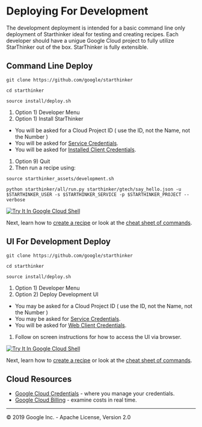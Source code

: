 # Deploying For Development

The development deployment is intended for a basic command line only deployment of Starthinker ideal
for testing and creating recipes.  Each developer should have a unigue Google Cloud project to fully
utilize StarThinker out of the box.  StarThinker is fully extensible.

## Command Line Deploy
```
git clone https://github.com/google/starthinker
```
```
cd starthinker
```
```
source install/deploy.sh 
```

1. Option 1) Developer Menu
1. Option 1) Install StarThinker
  - You will be asked for a Cloud Project ID ( use the ID, not the Name, not the Number )
  - You will be asked for [Service Credentials](cloud_service.md).
  - You will be asked for [Installed Client Credentials](cloud_client_installed.md).
1. Option 9) Quit
1. Then run a recipe using:
```
source starthinker_assets/development.sh
```
```
python starthinker/all/run.py starthinker/gtech/say_hello.json -u $STARTHINKER_USER -s $STARTHINKER_SERVICE -p $STARTHINKER_PROJECT --verbose 
```

[![Try It In Google Cloud Shell](http://gstatic.com/cloudssh/images/open-btn.svg)](https://console.cloud.google.com/cloudshell/editor?cloudshell_git_repo=https%3A%2F%2Fgithub.com%2Fgoogle%2Fstarthinker&cloudshell_tutorial=README.md)

Next, learn how to [create a recipe](../starthinker/gtech/README.md) or look at the [cheat sheet of commands](cheat_sheet.md). 

## UI For Development Deploy

```
git clone https://github.com/google/starthinker
```
```
cd starthinker
```
```
source install/deploy.sh 
```

1. Option 1) Developer Menu
1. Option 2) Deploy Development UI
  - You may be asked for a Cloud Project ID ( use the ID, not the Name, not the Number )
  - You may be asked for [Service Credentials](cloud_service.md).
  - You will be asked for [Web Client Credentials](cloud_client_web.md).
1. Follow on screen instructions for how to access the UI via browser.


[![Try It In Google Cloud Shell](http://gstatic.com/cloudssh/images/open-btn.svg)](https://console.cloud.google.com/cloudshell/editor?cloudshell_git_repo=https%3A%2F%2Fgithub.com%2Fgoogle%2Fstarthinker&cloudshell_tutorial=tutorials/deploy_developer.md)

Next, learn how to [create a recipe](../starthinker/gtech/README.md) or look at the [cheat sheet of commands](cheat_sheet.md). 

## Cloud Resources

  - [Google Cloud Credentials](https://console.cloud.google.com/apis/credentials) - where you manage your credentials.
  - [Google Cloud Billing](https://console.cloud.google.com/billing/linkedaccount) - examine costs in real time.


---
&copy; 2019 Google Inc. - Apache License, Version 2.0
